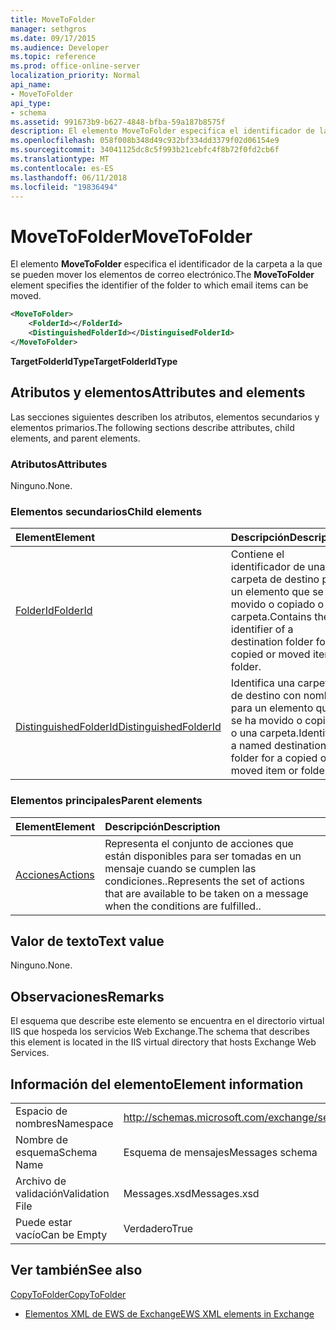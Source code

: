 ```yaml
---
title: MoveToFolder
manager: sethgros
ms.date: 09/17/2015
ms.audience: Developer
ms.topic: reference
ms.prod: office-online-server
localization_priority: Normal
api_name:
- MoveToFolder
api_type:
- schema
ms.assetid: 991673b9-b627-4848-bfba-59a187b8575f
description: El elemento MoveToFolder especifica el identificador de la carpeta a la que se pueden mover los elementos de correo electrónico.
ms.openlocfilehash: 058f008b348d49c932bf334dd3379f02d06154e9
ms.sourcegitcommit: 34041125dc8c5f993b21cebfc4f8b72f0fd2cb6f
ms.translationtype: MT
ms.contentlocale: es-ES
ms.lasthandoff: 06/11/2018
ms.locfileid: "19836494"
---
```

# <a name="movetofolder"></a><span data-ttu-id="e0fa4-103">MoveToFolder</span><span class="sxs-lookup"><span data-stu-id="e0fa4-103">MoveToFolder</span></span>

<span data-ttu-id="e0fa4-104">El elemento **MoveToFolder** especifica el identificador de la carpeta a la que se pueden mover los elementos de correo electrónico.</span><span class="sxs-lookup"><span data-stu-id="e0fa4-104">The **MoveToFolder** element specifies the identifier of the folder to which email items can be moved.</span></span> 
  
```XML
<MoveToFolder>
    <FolderId></FolderId>
    <DistinguishedFolderId></DistinguisedFolderId>
</MoveToFolder>
```

 <span data-ttu-id="e0fa4-105">**TargetFolderIdType**</span><span class="sxs-lookup"><span data-stu-id="e0fa4-105">**TargetFolderIdType**</span></span>
## <a name="attributes-and-elements"></a><span data-ttu-id="e0fa4-106">Atributos y elementos</span><span class="sxs-lookup"><span data-stu-id="e0fa4-106">Attributes and elements</span></span>

<span data-ttu-id="e0fa4-107">Las secciones siguientes describen los atributos, elementos secundarios y elementos primarios.</span><span class="sxs-lookup"><span data-stu-id="e0fa4-107">The following sections describe attributes, child elements, and parent elements.</span></span>
  
### <a name="attributes"></a><span data-ttu-id="e0fa4-108">Atributos</span><span class="sxs-lookup"><span data-stu-id="e0fa4-108">Attributes</span></span>

<span data-ttu-id="e0fa4-109">Ninguno.</span><span class="sxs-lookup"><span data-stu-id="e0fa4-109">None.</span></span>
  
### <a name="child-elements"></a><span data-ttu-id="e0fa4-110">Elementos secundarios</span><span class="sxs-lookup"><span data-stu-id="e0fa4-110">Child elements</span></span>

|<span data-ttu-id="e0fa4-111">**Element**</span><span class="sxs-lookup"><span data-stu-id="e0fa4-111">**Element**</span></span>|<span data-ttu-id="e0fa4-112">**Descripción**</span><span class="sxs-lookup"><span data-stu-id="e0fa4-112">**Description**</span></span>|
|:-----|:-----|
|[<span data-ttu-id="e0fa4-113">FolderId</span><span class="sxs-lookup"><span data-stu-id="e0fa4-113">FolderId</span></span>](folderid.md) <br/> |<span data-ttu-id="e0fa4-114">Contiene el identificador de una carpeta de destino para un elemento que se ha movido o copiado o una carpeta.</span><span class="sxs-lookup"><span data-stu-id="e0fa4-114">Contains the identifier of a destination folder for a copied or moved item or folder.</span></span>  <br/> |
|[<span data-ttu-id="e0fa4-115">DistinguishedFolderId</span><span class="sxs-lookup"><span data-stu-id="e0fa4-115">DistinguishedFolderId</span></span>](distinguishedfolderid.md) <br/> |<span data-ttu-id="e0fa4-116">Identifica una carpeta de destino con nombre para un elemento que se ha movido o copiado o una carpeta.</span><span class="sxs-lookup"><span data-stu-id="e0fa4-116">Identifies a named destination folder for a copied or moved item or folder.</span></span>  <br/> |
   
### <a name="parent-elements"></a><span data-ttu-id="e0fa4-117">Elementos principales</span><span class="sxs-lookup"><span data-stu-id="e0fa4-117">Parent elements</span></span>

|<span data-ttu-id="e0fa4-118">**Element**</span><span class="sxs-lookup"><span data-stu-id="e0fa4-118">**Element**</span></span>|<span data-ttu-id="e0fa4-119">**Descripción**</span><span class="sxs-lookup"><span data-stu-id="e0fa4-119">**Description**</span></span>|
|:-----|:-----|
|[<span data-ttu-id="e0fa4-120">Acciones</span><span class="sxs-lookup"><span data-stu-id="e0fa4-120">Actions</span></span>](actions.md) <br/> |<span data-ttu-id="e0fa4-121">Representa el conjunto de acciones que están disponibles para ser tomadas en un mensaje cuando se cumplen las condiciones..</span><span class="sxs-lookup"><span data-stu-id="e0fa4-121">Represents the set of actions that are available to be taken on a message when the conditions are fulfilled..</span></span>  <br/> |
   
## <a name="text-value"></a><span data-ttu-id="e0fa4-122">Valor de texto</span><span class="sxs-lookup"><span data-stu-id="e0fa4-122">Text value</span></span>

<span data-ttu-id="e0fa4-123">Ninguno.</span><span class="sxs-lookup"><span data-stu-id="e0fa4-123">None.</span></span>
  
## <a name="remarks"></a><span data-ttu-id="e0fa4-124">Observaciones</span><span class="sxs-lookup"><span data-stu-id="e0fa4-124">Remarks</span></span>

<span data-ttu-id="e0fa4-125">El esquema que describe este elemento se encuentra en el directorio virtual IIS que hospeda los servicios Web Exchange.</span><span class="sxs-lookup"><span data-stu-id="e0fa4-125">The schema that describes this element is located in the IIS virtual directory that hosts Exchange Web Services.</span></span>
  
## <a name="element-information"></a><span data-ttu-id="e0fa4-126">Información del elemento</span><span class="sxs-lookup"><span data-stu-id="e0fa4-126">Element information</span></span>

|||
|:-----|:-----|
|<span data-ttu-id="e0fa4-127">Espacio de nombres</span><span class="sxs-lookup"><span data-stu-id="e0fa4-127">Namespace</span></span>  <br/> |http://schemas.microsoft.com/exchange/services/2006/messages  <br/> |
|<span data-ttu-id="e0fa4-128">Nombre de esquema</span><span class="sxs-lookup"><span data-stu-id="e0fa4-128">Schema Name</span></span>  <br/> |<span data-ttu-id="e0fa4-129">Esquema de mensajes</span><span class="sxs-lookup"><span data-stu-id="e0fa4-129">Messages schema</span></span>  <br/> |
|<span data-ttu-id="e0fa4-130">Archivo de validación</span><span class="sxs-lookup"><span data-stu-id="e0fa4-130">Validation File</span></span>  <br/> |<span data-ttu-id="e0fa4-131">Messages.xsd</span><span class="sxs-lookup"><span data-stu-id="e0fa4-131">Messages.xsd</span></span>  <br/> |
|<span data-ttu-id="e0fa4-132">Puede estar vacío</span><span class="sxs-lookup"><span data-stu-id="e0fa4-132">Can be Empty</span></span>  <br/> |<span data-ttu-id="e0fa4-133">Verdadero</span><span class="sxs-lookup"><span data-stu-id="e0fa4-133">True</span></span>  <br/> |
   
## <a name="see-also"></a><span data-ttu-id="e0fa4-134">Ver también</span><span class="sxs-lookup"><span data-stu-id="e0fa4-134">See also</span></span>



[<span data-ttu-id="e0fa4-135">CopyToFolder</span><span class="sxs-lookup"><span data-stu-id="e0fa4-135">CopyToFolder</span></span>](copytofolder.md)


- [<span data-ttu-id="e0fa4-136">Elementos XML de EWS de Exchange</span><span class="sxs-lookup"><span data-stu-id="e0fa4-136">EWS XML elements in Exchange</span></span>](ews-xml-elements-in-exchange.md)

